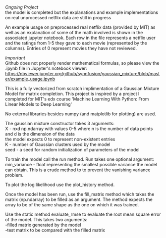 *Ongoing Project*  
the model is completed but the explanations and example implementations on real unprocessed netflix data are still in progress

An example usage on preprocessed real netflix data (provided by MIT) as well as an explanation of some of the math involved is shown in the associated jupyter notebook. Each row in the file represents a netflix user and the ratings from 1-5 they gave to each movie (represented by the columns). Entries of 0 represent movies they have not reviewed.  

*Important*  
Github does not properly render mathematical formulas, so please view the .ipynb file in Jupyter's notebook viewer:  
https://nbviewer.jupyter.org/github/synnfusion/gaussian_mixture/blob/master/example_usage.ipynb

This is a fully vectorized from scratch implimentation of a Gaussian Mixture Model for matrix completion. This project is inspired by a project I completed for MIT's edx course 'Machine Learning With Python: From Linear Models to Deep Learning'  

No external libraries besides numpy (and matplotlib for plotting) are used.  

The gaussian mixture constructor takes 3 arguments:  
X - nxd np.ndarray with values 0-5 where n is the number of data points and d is the dimension of the data  
    the model expects 0 to represent non-existent entries  
K - number of Gaussian clusters used by the model  
seed - a seed for random initialization of parameters of the model  

To train the model call the run method. Run takes one optional argument:  
min_variance - float representing the smallest possible variance the model can obtain. This is a crude method to to prevent the vanishing variance problem.  

To plot the log likelihood use the plot_history method.  

Once the model has been run, use the fill_matrix method which takes the matrix (np.ndarray) to be filled as an argument. The method expects the array to be of the same shape as the one on which it was trained.  

Use the static method evaluate_rmse to evaluate the root mean square error of the model. This takes two arguments:  
-filled matrix generated by the model  
-test matrix to be compared with the filled matrix  
